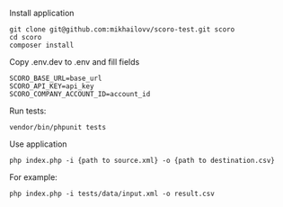 


Install application
```
git clone git@github.com:mikhailovv/scoro-test.git scoro
cd scoro
composer install
```

Copy .env.dev to .env and fill fields
```
SCORO_BASE_URL=base_url
SCORO_API_KEY=api_key
SCORO_COMPANY_ACCOUNT_ID=account_id
```

Run tests:
```
vendor/bin/phpunit tests
```

Use application

``
php index.php -i {path to source.xml} -o {path to destination.csv} 
``


For example:
```
php index.php -i tests/data/input.xml -o result.csv
```
